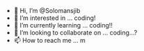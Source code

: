 - 👋 Hi, I’m @Solomansjib
- 👀 I’m interested in ... coding!
- 🌱 I’m currently learning ... coding!!
- 💞️ I’m looking to collaborate on ... coding...?
- 📫 How to reach me ... m

<!---
Solomansjib/Solomansjib is a ✨ special ✨ repository because its `README.md` (this file) appears on your GitHub profile.
You can click the Preview link to take a look at your changes.
--->
